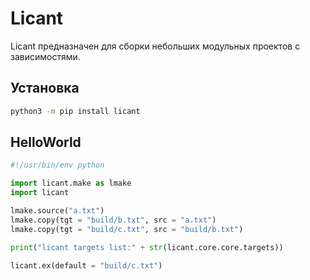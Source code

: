 # Licant

Licant предназначен для сборки небольших модульных проектов с зависимостями.

Установка
---------
```sh
python3 -m pip install licant
```

HelloWorld
----------
```python
#!/usr/bin/env python

import licant.make as lmake
import licant

lmake.source("a.txt")
lmake.copy(tgt = "build/b.txt", src = "a.txt")
lmake.copy(tgt = "build/c.txt", src = "build/b.txt")

print("licant targets list:" + str(licant.core.core.targets))

licant.ex(default = "build/c.txt")
```